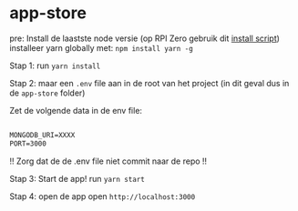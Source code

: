 # app-store

pre:
Install de laastste node versie (op RPI Zero gebruik dit [install script](https://github.com/sdesalas/node-pi-zero))
installeer yarn globally met: `npm install yarn -g`

Stap 1:
run `yarn install`

Stap 2:
maar een `.env` file aan in de root van het project (in dit geval dus in de `app-store` folder)

Zet de volgende data in de env file:

``` md

MONGODB_URI=XXXX
PORT=3000

```

!! Zorg dat de de .env file niet commit naar de repo !!

Stap 3: Start de app!
run `yarn start`

Stap 4: open de app
open `http://localhost:3000`
